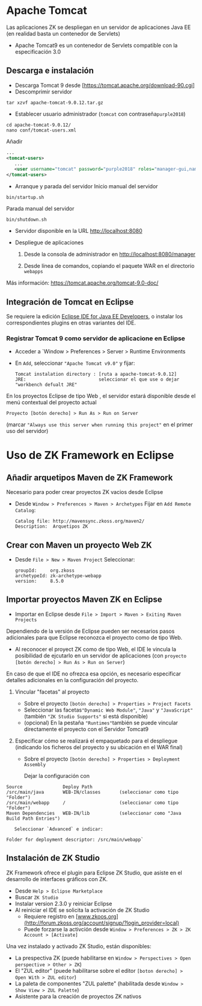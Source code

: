 # Apache Tomcat
Las aplicaciones ZK se despliegan en un servidor de aplicaciones Java EE (en realidad basta un contenedor de Servlets)
* Apache Tomcat9 es un contenedor de Servlets compatible con la especificación 3.0

## Descarga e instalación
* Descarga Tomcat 9 desde [https://tomcat.apache.org/download-90.cgi]
* Descomprimir servidor
```
tar xzvf apache-tomcat-9.0.12.tar.gz 
```
* Establecer usuario administrador (`tomcat` con contraseña`purple2018`)
```
cd apache-tomcat-9.0.12/
nano conf/tomcat-users.xml 
```
Añadir
```xml
...
<tomcat-users>
   ...
   <user username="tomcat" password="purple2018" roles="manager-gui,namager-script,admin-gui,admin-script"/>
</tomcat-users>
```

* Arranque y parada del servidor
Inicio manual del servidor
```
bin/startup.sh
```
Parada manual del servidor
```
bin/shutdown.sh
```

* Servidor disponible en la URL [http://localhost:8080](http://localhost:8080)

* Despliegue de aplicaciones 
   1. Desde la consola de administrador en [http://localhost:8080/manager](http://localhost:8080/manager)

   2. Desde línea de comandos, copiando el paquete WAR en el directorio `webapps`

Más información: https://tomcat.apache.org/tomcat-9.0-doc/

## Integración de Tomcat en Eclipse
Se requiere la edición [Eclipse IDE for Java EE Developers](https://www.eclipse.org/downloads/packages/release/2018-09/r/eclipse-ide-java-ee-developers), o instalar los correspondientes plugins en otras variantes del IDE.

### Registrar Tomcat 9 como servidor de aplicacione en Eclipse
* Acceder a `Window > Preferences > Server > Runtime Environments

* En `Add`, seleccionar `"Apache Tomcat v9.0"` y fijar:
     ```
     Tomcat instalation directory : [ruta a apache-tomcat-9.0.12]
     JRE:                           seleccionar el que use o dejar "workbench defualt JRE"
     ```

En los proyectos Eclipse de tipo Web , el servidor estará disponible desde el menú contextual del proyecto actual
```
Proyecto [botón derecho] > Run As > Run on Server
```
(marcar `"Always use this server when running this project"` en el primer uso del servidor)


# Uso de ZK Framework en Eclipse

## Añadir arquetipos Maven de ZK Framework
Necesario para poder crear proyectos ZK vacios desde Eclipse

* Desde `Window > Preferences > Maven > Archetypes`
  Fijar en `Add Remote Catalog`:
  ```
  Catalog file: http://mavensync.zkoss.org/maven2/
  Description:  Arquetipos ZK
  ```

## Crear con Maven un proyecto Web ZK 
* Desde `File > New > Maven Project`
   Seleccionar:
   ```
   groupId:     org.zkoss
   archetypeId: zk-archetype-webapp
   version:     8.5.0
   ```

## Importar proyectos Maven ZK en Eclipse
* Importar en Eclipse desde `File > Import > Maven > Exiting Maven Projects`

Dependiendo de la versión de Eclipse pueden ser necesarios pasos adicionales para que Eclipse reconozca el proyecto como de tipo Web.
* Al reconocer el proyect ZK como de tipo Web, el IDE le vincula la posibilidad de ejcutarlo en un servidor de aplicaciones (con `proyecto [botón derecho] > Run As > Run on Server`)

En caso de que el IDE no ofrezca esa opción, es necesario especificar detalles adicionales en la configuración del proyecto. 
1. Vincular "facetas" al proyecto
    * Sobre el proyecto `[botón derecho] > Properties > Project Facets` 
    * Seleccionar las facetas`"Dynamic Web Module"`, `"Java"`  y `"JavaScript"` (también `"ZK Studio Supports"` si está disponible)
    * (opcional) En la pestaña `"Runtimes"`también se puede vincular directamente el proyecto con el Servidor Tomcat9

2. Especificar cómo se realizará el empaquetado para el despliegue (indicando los ficheros del proyecto y su ubicación en el WAR final)
    * Sobre el proyecto `[botón derecho] > Properties > Deployment Assembly`

      Dejar la configuración con
```
Source         		 Deploy Path
/src/main/java       WEB-IN/classes       (seleccionar como tipo "Folder")
/src/main/webapp     /                    (seleccionar como tipo "Folder")
Maven Dependencies   WEB-IN/lib           (seleccionar como "Java Build Path Entries")
```

       Seleccionar `Advanced` e indicar:
```
Folder for deployment descriptor: /src/main/webapp`
```

## Instalación de ZK Studio

ZK Framework ofrece el plugin para Eclipse ZK Studio, que asiste en el desarrollo de interfaces gráficos con ZK.

* Desde `Help > Eclipse Marketplace`
* Buscar `ZK Studio`
* Instalar version 2.3.0 y reiniciar Eclipse
* Al reiniciar el IDE se solicita la activación de ZK Studio
     * Requiere registro en [www.zkoos.org](http://forum.zkoss.org/account/signup/?login_provider=local)
     * Puede forzarse la activción desde `Window > Preferences > ZK > ZK Account > [Activate]`

Una vez instalado y activado ZK Studio, están disponibles:
* La prespectiva ZK (puede habilitarse en `Window > Perspectives > Open perspective > Other > ZK`)
* El "ZUL editor" (puede habilitarse sobre el editor `[boton derecho] > Open With > ZUL editor`) 
* La paleta de componentes "ZUL palette" (habilitada desde `Window > Show View > ZUL Palette`)
* Asistente para la creación de proyectos ZK nativos

